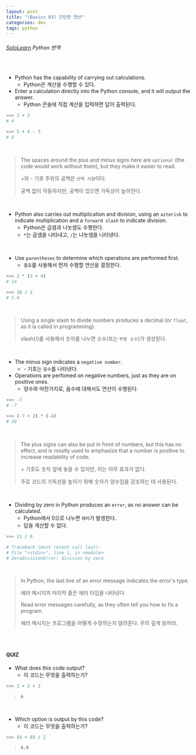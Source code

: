 ```yaml
---
layout: post
title: "(Basics 03) 간단한 연산"
categories: dev
tags: python
---
```


###### [SoloLearn](https://www.sololearn.com) Python 번역

<br>

- Python has the capability of carrying out calculations.
  - Python은 계산을 수행할 수 있다.
- Enter a calculation directly into the Python console, and it will output the answer.
  - Python 콘솔에 직접 계산을 입력하면 답이 출력된다.

```python
>>> 2 + 2
# 4

>>> 5 + 4 - 3
# 8
```

<br>

> The spaces around the plus and minus signs here are `optional` (the code would work without them), but they make it easier to read.
>
> \+와 \- 기호 주위의 공백은 `선택 사항`이다.
>
> 공백 없이 작동하지만, 공백이 있으면 가독성이 높아진다.

<br>

- Python also carries out multiplication and division, using an `asterisk` to indicate multiplication and a `forward slash` to indicate division.
  - Python은 곱셈과 나눗셈도 수행한다.
  - `*`는 곱셈을 나타내고, `/`는 나눗셈을 나타낸다.

<br>

- Use `parentheses` to determine which operations are performed first.
  - `괄호`를 사용해서 먼저 수행할 연산을 결정한다.

```python
>>> 2 * (3 + 4)
# 14

>>> 10 / 2
# 5.0
```

<br>

> Using a single slash to divide numbers produces a decimal (or `float`, as it is called in programming).
>
> slash(/)를 사용해서 숫자를 나누면 소수(또는 `부동 소수`)가 생성된다.

<br>

- The minus sign indicates a `negative number`.
  - \- 기호는 `음수`를 나타낸다.
- Operations are perfomed on negative numbers, just as they are on positive ones.
  - 양수와 마찬가지로, 음수에 대해서도 연산이 수행된다.

```python
>>> -7
# -7

>>> (-7 + 2) * (-4)
# 20
```

<br>

> The plus signs can also be put in front of numbers, but this has no effect, and is mostly used to emphasize that a number is positive to increase readability of code.
>
> \+ 기호도 숫자 앞에 놓을 수 있지만, 이는 아무 효과가 없다.
>
> 주로 코드의 가독성을 높이기 위해 숫자가 양수임을 강조하는 데 사용된다.

<br>

- Dividing by zero in Python produces an `error`, as no answer can be calculated.
  - Python에서 0으로 나누면 `에러`가 발생한다.
  - 답을 계산할 수 없다.

```python
>>> 11 / 0

# Traceback (most recent call last):
# File "<stdin>", line 1, in <module>
# ZeroDivisionError: division by zero
```

<br>

> In Python, the last line of an error message indicates the error's type.
>
> 에러 메시지의 마지막 줄은 에러 타입을 나타낸다.
>
> Read error messages carefully, as they often tell you how to fix a program.
>
> 에러 메시지는 프로그램을 어떻게 수정하는지 알려준다. 주의 깊게 읽어라.

<br>

<br>

#### QUIZ

- What does this code output?
  - 이 코드는 무엇을 출력하는가?

```python
>>> 1 + 2 + 3
```

> `6`

<br>

- Which option is output by this code?
  - 이 코드는 무엇을 출력하는가?

```python
>>> (4 + 8) / 2
```

> `6.0`

<br>

<br>